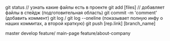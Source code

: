 git status // узнать какие файлы есть в проекте
git add [files] // добавляет файлы в стейдж (подготовительная область)
git commit -m 'comment' (добавить коммент)
git log / git log --oneline (показывает полную инфу о наших коммитах, а второй краткую)
git push [rep.link] [branch_name]

master
develop
feature/ main-page
feature/about-company